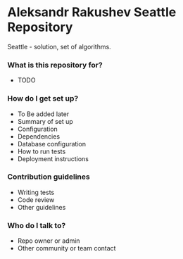# Aleksandr Rakushev Seattle Repository #

Seattle - solution, set of algorithms.

### What is this repository for? ###

* TODO

### How do I get set up? ###

* To Be added later
* Summary of set up
* Configuration
* Dependencies
* Database configuration
* How to run tests
* Deployment instructions

### Contribution guidelines ###

* Writing tests
* Code review
* Other guidelines

### Who do I talk to? ###

* Repo owner or admin
* Other community or team contact
